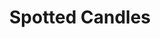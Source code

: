 ---
layout: products
category: products
name: Spotted Candles
image: spotted-candles.jpg
title: Spotted Candles
filter: candles
price: 9.99
---